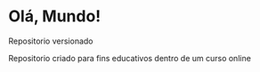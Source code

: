 # Olá, Mundo!
 Repositorio versionado

Repositorio criado para fins educativos dentro de um curso online